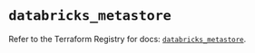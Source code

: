 # `databricks_metastore`

Refer to the Terraform Registry for docs: [`databricks_metastore`](https://registry.terraform.io/providers/databricks/databricks/1.67.0/docs/resources/metastore).
